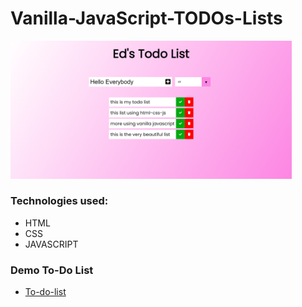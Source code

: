# Vanilla-JavaScript-TODOs-Lists


<img src="https://github.com/rutvikgondaliya/Vanilla-JavaScript-TODOs-Lists/blob/main/Screenshot%20(1).png" width="450" height="auto">

### Technologies used:
* HTML
* CSS
* JAVASCRIPT

### Demo To-Do List
- [To-do-list](Vanilla-JavaScript-TODOs-Lists/index.html)
